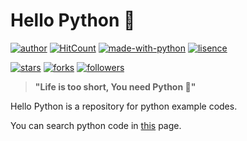 # Hello Python 🐍

[![author](https://img.shields.io/badge/Author-minyong--jeong-blue?style=flat-square)](https://github.com/minyong-jeong)
[![HitCount](http://hits.dwyl.com/minyong-jeong/hello-python.svg)](http://hits.dwyl.com/minyong-jeong/hello-python)
[![made-with-python](https://img.shields.io/badge/Made%20with-Python-1f425f.svg?style=flat-square)](https://www.python.org/)
[![lisence](https://img.shields.io/github/license/minyong-jeong/hello-python?style=flat-square)](https://github.com/minyong-jeong/hello-python/blob/master/LICENSE)

[![stars](https://img.shields.io/github/stars/minyong-jeong/hello-python?style=flat-square&label=Star)](https://github.com/minyong-jeong/hello-python/stargazers)
[![forks](https://img.shields.io/github/forks/minyong-jeong/hello-python?style=flat-square&label=Fork)](https://github.com/minyong-jeong/hello-python/network/members)
[![followers](https://img.shields.io/github/followers/minyong-jeong?style=flat-square&label=Follow)](https://github.com/minyong-jeong?tab=followers)

> **"Life is too short, You need Python 🐍"**

Hello Python is a repository for python example codes.

You can search python code in [this](https://minyong-jeong.github.io/hello-python/) page.
